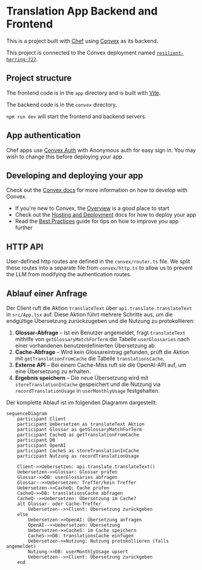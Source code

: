 # Translation App Backend and Frontend
  
This is a project built with [Chef](https://chef.convex.dev) using [Convex](https://convex.dev) as its backend.
  
This project is connected to the Convex deployment named [`resilient-herring-727`](https://dashboard.convex.dev/d/resilient-herring-727).
  
## Project structure
  
The frontend code is in the `app` directory and is built with [Vite](https://vitejs.dev/).
  
The backend code is in the `convex` directory.
  
`npm run dev` will start the frontend and backend servers.

## App authentication

Chef apps use [Convex Auth](https://auth.convex.dev/) with Anonymous auth for easy sign in. You may wish to change this before deploying your app.

## Developing and deploying your app

Check out the [Convex docs](https://docs.convex.dev/) for more information on how to develop with Convex.
* If you're new to Convex, the [Overview](https://docs.convex.dev/understanding/) is a good place to start
* Check out the [Hosting and Deployment](https://docs.convex.dev/production/) docs for how to deploy your app
* Read the [Best Practices](https://docs.convex.dev/understanding/best-practices/) guide for tips on how to improve you app further

## HTTP API

User-defined http routes are defined in the `convex/router.ts` file. We split these routes into a separate file from `convex/http.ts` to allow us to prevent the LLM from modifying the authentication routes.

## Ablauf einer Anfrage

Der Client ruft die Aktion `translateText` über `api.translate.translateText` in
`src/App.tsx` auf. Diese Aktion führt mehrere Schritte aus, um die endgültige
Übersetzung zurückzugeben und die Nutzung zu protokollieren:

1. **Glossar-Abfrage** – Ist ein Benutzer angemeldet, fragt `translateText`
   mithilfe von `getGlossaryMatchForTerm` die Tabelle `userGlossaries` nach einer
   vorhandenen benutzerdefinierten Übersetzung ab.
2. **Cache-Abfrage** – Wird kein Glossareintrag gefunden, prüft die Aktion mit
   `getTranslationFromCache` die Tabelle `translationsCache`.
3. **Externe API** – Bei einem Cache-Miss ruft sie die OpenAI-API auf, um eine
   Übersetzung zu erhalten.
4. **Ergebnis speichern** – Die neue Übersetzung wird mit
   `storeTranslationInCache` gespeichert und die Nutzung via
   `recordTranslationUsage` in `userMonthlyUsage` festgehalten.

Der komplette Ablauf ist im folgenden Diagramm dargestellt:

```mermaid
sequenceDiagram
    participant Client
    participant Uebersetzen as translateText Aktion
    participant Glossar as getGlossaryMatchForTerm
    participant CacheQ as getTranslationFromCache
    participant DB
    participant OpenAI
    participant CacheS as storeTranslationInCache
    participant Nutzung as recordTranslationUsage

    Client->>Uebersetzen: api.translate.translateText()
    Uebersetzen->>Glossar: Glossar prüfen
    Glossar->>DB: userGlossaries abfragen
    Glossar-->>Uebersetzen: Treffer/kein Treffer
    Uebersetzen->>CacheQ: Cache prüfen
    CacheQ->>DB: translationsCache abfragen
    CacheQ-->>Uebersetzen: Übersetzung im Cache?
    alt Glossar- oder Cache-Treffer
        Uebersetzen-->>Client: Übersetzung zurückgeben
    else
        Uebersetzen->>OpenAI: Übersetzung anfragen
        OpenAI-->>Uebersetzen: Übersetzung
        Uebersetzen->>CacheS: im Cache speichern
        CacheS->>DB: translationsCache einfügen
        Uebersetzen->>Nutzung: Nutzung protokollieren (falls angemeldet)
        Nutzung->>DB: userMonthlyUsage upsert
        Uebersetzen-->>Client: Übersetzung zurückgeben
    end
```


